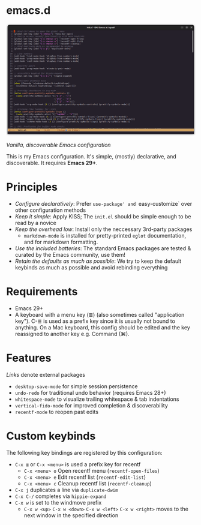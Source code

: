 # emacs.d

![Screenshot](.assets/screenshot.png?raw=true "This is how it looks")

_Vanilla, discoverable Emacs configuration_

This is my Emacs configuration. It's simple, (mostly) declarative, and discoverable. It requires **Emacs 29+**.

# Principles

* _Configure declaratively_: Prefer `use-package' and `easy-customize` over other configuration methods
* _Keep it simple_: Apply KISS; The `init.el` should be simple enough to be read by a novice
* _Keep the overhead low_: Install only the neccessary 3rd-party packages
  * `markdown-mode` is installed for pretty-printed `eglot` documentation, and for markdown formatting.
* _Use the included batteries_: The standard Emacs packages are tested & curated by the Emacs community, use them!
* _Retain the defaults as much as possible_: We try to keep the default keybinds as much as possible and avoid rebinding everything

# Requirements

* Emacs 29+
* A keyboard with a menu key (≣) (also sometimes called "application key"). C-≣ is used as a prefix key since it is usually not bound to anything. On a Mac keyboard, this config should be edited and the key reassigned to another key e.g. Command (⌘).

# Features

_Links_ denote external packages

* `desktop-save-mode` for simple session persistence
* `undo-redo` for traditional undo behavior (requires Emacs 28+)
* `whitespace-mode` to visualize trailing whitespace & tab indentations
* `vertical-fido-mode` for improved completion & discoverability
* `recentf-mode` to reopen past edits

# Custom keybinds

The following key bindings are registered by this configuration:

* `C-x ≣` or `C-x <menu>` is used a prefix key for recentf
  * `C-x <menu> o` Open recentf menu (`recentf-open-files`)
  * `C-x <menu> e` Edit recentf list (`recentf-edit-list`)
  * `C-x <menu> c` Cleanup recentf list (`recentf-cleanup`)
* `C-x j` duplicates a line via `duplicate-dwim`
* `C-x C-/` completes via `hippie-expand`
* `C-x w` is set to the windmove prefix
  * `C-x w <up>` `C-x w <down>` `C-x w <left>` `C-x w <right>` moves to the next window in the specified direction

